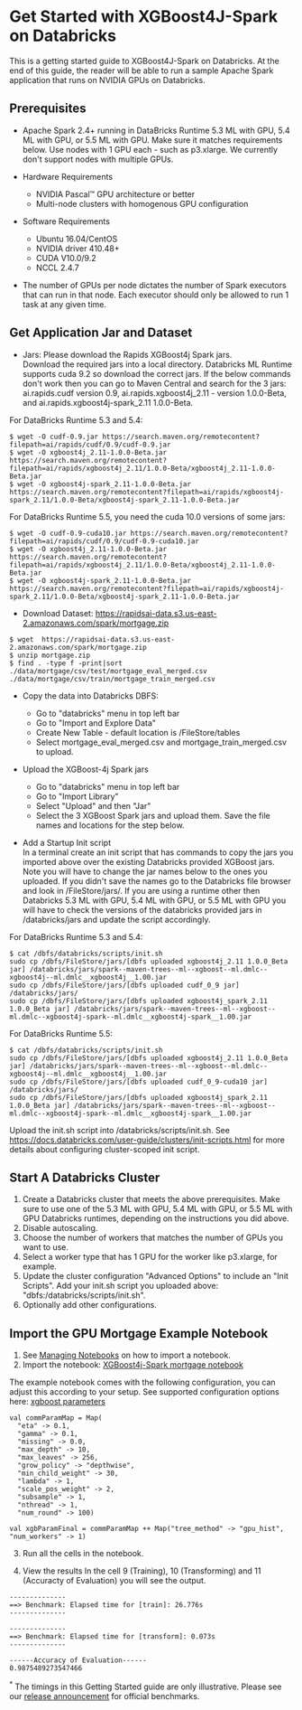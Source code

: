 Get Started with XGBoost4J-Spark on Databricks
======================================================
This is a getting started guide to XGBoost4J-Spark on Databricks. At the end of this guide, the reader will be able to run a sample Apache Spark application that runs on NVIDIA GPUs on Databricks.

Prerequisites
-------------
* Apache Spark 2.4+ running in DataBricks Runtime 5.3 ML with GPU, 5.4 ML with GPU, or 5.5 ML with GPU. Make sure it matches requirements below. Use nodes with 1 GPU each - such as p3.xlarge. We currently don't support nodes with multiple GPUs.
* Hardware Requirements
  * NVIDIA Pascal™ GPU architecture or better
  * Multi-node clusters with homogenous GPU configuration
* Software Requirements
  * Ubuntu 16.04/CentOS
  * NVIDIA driver 410.48+
  * CUDA V10.0/9.2
  * NCCL 2.4.7

* The number of GPUs per node dictates the number of Spark executors that can run in that node. Each executor should only be allowed to run 1 task at any given time. 

Get Application Jar and Dataset
-------------------------------
* Jars: Please download the Rapids XGBoost4j Spark jars.  
Download the required jars into a local directory. Databricks ML Runtime supports cuda 9.2 so download the correct jars. If the below commands don't work then you can go to Maven Central and search for the 3 jars: ai.rapids.cudf version 0.9, ai.rapids.xgboost4j_2.11 - version 1.0.0-Beta, and ai.rapids.xgboost4j-spark_2.11 1.0.0-Beta.

For DataBricks Runtime 5.3 and 5.4:

```
$ wget -O cudf-0.9.jar https://search.maven.org/remotecontent?filepath=ai/rapids/cudf/0.9/cudf-0.9.jar
$ wget -O xgboost4j_2.11-1.0.0-Beta.jar https://search.maven.org/remotecontent?filepath=ai/rapids/xgboost4j_2.11/1.0.0-Beta/xgboost4j_2.11-1.0.0-Beta.jar
$ wget -O xgboost4j-spark_2.11-1.0.0-Beta.jar https://search.maven.org/remotecontent?filepath=ai/rapids/xgboost4j-spark_2.11/1.0.0-Beta/xgboost4j-spark_2.11-1.0.0-Beta.jar
``` 

For DataBricks Runtime 5.5, you need the cuda 10.0 versions of some jars:
```
$ wget -O cudf-0.9-cuda10.jar https://search.maven.org/remotecontent?filepath=ai/rapids/cudf/0.9/cudf-0.9-cuda10.jar
$ wget -O xgboost4j_2.11-1.0.0-Beta.jar https://search.maven.org/remotecontent?filepath=ai/rapids/xgboost4j_2.11/1.0.0-Beta/xgboost4j_2.11-1.0.0-Beta.jar
$ wget -O xgboost4j-spark_2.11-1.0.0-Beta.jar https://search.maven.org/remotecontent?filepath=ai/rapids/xgboost4j-spark_2.11/1.0.0-Beta/xgboost4j-spark_2.11-1.0.0-Beta.jar
```

* Download Dataset: https://rapidsai-data.s3.us-east-2.amazonaws.com/spark/mortgage.zip

```
$ wget  https://rapidsai-data.s3.us-east-2.amazonaws.com/spark/mortgage.zip
$ unzip mortgage.zip
$ find . -type f -print|sort
./data/mortgage/csv/test/mortgage_eval_merged.csv
./data/mortgage/csv/train/mortgage_train_merged.csv
``` 

* Copy the data into Databricks DBFS:

  * Go to "databricks" menu in top left bar
  * Go to "Import and Explore Data"
  * Create New Table - default location is /FileStore/tables
  * Select mortgage_eval_merged.csv and mortgage_train_merged.csv to upload.

* Upload the XGBoost-4j Spark jars

  * Go to "databricks" menu in top left bar
  * Go to "Import Library"
  * Select "Upload" and then "Jar"
  * Select the 3 XGBoost Spark jars and upload them. Save the file names and locations for the step below.

* Add a Startup Init script  
In a terminal create an init script that has commands to copy the jars you imported above over the existing Databricks provided XGBoost jars. Note you will have to change the jar names below to the ones you uploaded.  If you didn't save the names go to the Databricks file browser and look in /FileStore/jars/. If you are using a runtime other then Databricks 5.3 ML with GPU, 5.4 ML with GPU, or 5.5 ML with GPU you will have to check the versions of the databricks provided jars in /databricks/jars and update the script accordingly.

For DataBricks Runtime 5.3 and 5.4:
```
$ cat /dbfs/databricks/scripts/init.sh
sudo cp /dbfs/FileStore/jars/[dbfs uploaded xgboost4j_2.11 1.0.0_Beta jar] /databricks/jars/spark--maven-trees--ml--xgboost--ml.dmlc--xgboost4j--ml.dmlc__xgboost4j__1.00.jar
sudo cp /dbfs/FileStore/jars/[dbfs uploaded cudf_0_9 jar] /databricks/jars/
sudo cp /dbfs/FileStore/jars/[dbfs uploaded xgboost4j_spark_2.11 1.0.0_Beta jar] /databricks/jars/spark--maven-trees--ml--xgboost--ml.dmlc--xgboost4j-spark--ml.dmlc__xgboost4j-spark__1.00.jar
```

For DataBricks Runtime 5.5:
```
$ cat /dbfs/databricks/scripts/init.sh
sudo cp /dbfs/FileStore/jars/[dbfs uploaded xgboost4j_2.11 1.0.0_Beta jar] /databricks/jars/spark--maven-trees--ml--xgboost--ml.dmlc--xgboost4j--ml.dmlc__xgboost4j__1.00.jar
sudo cp /dbfs/FileStore/jars/[dbfs uploaded cudf_0_9-cuda10 jar] /databricks/jars/
sudo cp /dbfs/FileStore/jars/[dbfs uploaded xgboost4j_spark_2.11 1.0.0_Beta jar] /databricks/jars/spark--maven-trees--ml--xgboost--ml.dmlc--xgboost4j-spark--ml.dmlc__xgboost4j-spark__1.00.jar
```

Upload the init.sh script into /databricks/scripts/init.sh.  See https://docs.databricks.com/user-guide/clusters/init-scripts.html for more details about configuring cluster-scoped init script.

Start A Databricks Cluster
--------------------------
1. Create a Databricks cluster that meets the above prerequisites. Make sure to use one of the 5.3 ML with GPU, 5.4 ML with GPU, or 5.5 ML with GPU Databricks runtimes, depending on the instructions you did above.
2. Disable autoscaling.
3. Choose the number of workers that matches the number of GPUs you want to use.
4. Select a worker type that has 1 GPU for the worker like p3.xlarge, for example.
5. Update the cluster configuration "Advanced Options" to include an "Init Scripts". Add your init.sh script you uploaded above: "dbfs:/databricks/scripts/init.sh".
6. Optionally add other configurations.

Import the GPU Mortgage Example Notebook
---------------------------
1. See [Managing Notebooks](https://docs.databricks.com/user-guide/notebooks/notebook-manage.html) on how to import a notebook.
2. Import the notebook: [XGBoost4j-Spark mortgage notebook](../notebook/databricks/mortgage-gpu.scala)

The example notebook comes with the following configuration, you can adjust this according to your setup.
See supported configuration options here: [xgboost parameters](supported_xgboost_parameters.md)
```
val commParamMap = Map(
  "eta" -> 0.1,
  "gamma" -> 0.1,
  "missing" -> 0.0,
  "max_depth" -> 10,
  "max_leaves" -> 256,
  "grow_policy" -> "depthwise",
  "min_child_weight" -> 30,
  "lambda" -> 1,
  "scale_pos_weight" -> 2,
  "subsample" -> 1,
  "nthread" -> 1,
  "num_round" -> 100)

val xgbParamFinal = commParamMap ++ Map("tree_method" -> "gpu_hist", "num_workers" -> 1)
```

3. Run all the cells in the notebook. 

4. View the results
In the cell 9 (Training), 10 (Transforming) and 11 (Accuracty of Evaluation) you will see the output.

```
--------------
==> Benchmark: Elapsed time for [train]: 26.776s
--------------

--------------
==> Benchmark: Elapsed time for [transform]: 0.073s
--------------

------Accuracy of Evaluation------
0.9875489273547466
```

<sup>*</sup> The timings in this Getting Started guide are only illustrative. Please see our [release announcement](https://medium.com/rapids-ai/nvidia-gpus-and-apache-spark-one-step-closer-2d99e37ac8fd) for official benchmarks.

